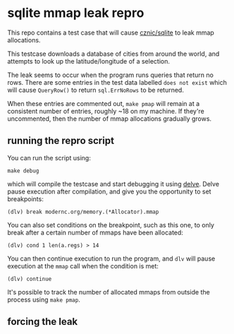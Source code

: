 # sqlite mmap leak repro

This repo contains a test case that will cause [cznic/sqlite](https://gitlab.com/cznic/sqlite) to leak mmap allocations.

This testcase downloads a database of cities from around the world, and
attempts to look up the latitude/longitude of a selection.


The leak seems to occur when the program runs queries that return no
rows. There are some entries in the test data labelled `does not exist`
which will cause `QueryRow()` to return `sql.ErrNoRows` to be returned.

When these entries are commented out, `make pmap` will remain at a
consistent number of entries, roughly ~18 on my machine. If they're
uncommented, then the number of mmap allocations gradually grows.

## running the repro script

You can run the script using:

```
make debug
```

which will compile the testcase and start debugging it using
[delve](https://github.com/go-delve/delve). Delve pause execution after
compilation, and give you the opportunity to set breakpoints:

```
(dlv) break modernc.org/memory.(*Allocator).mmap
```

You can also set conditions on the breakpoint, such as this one, to only
break after a certain number of mmaps have been allocated:

```
(dlv) cond 1 len(a.regs) > 14
```

You can then continue execution to run the program, and `dlv` will pause
execution at the `mmap` call when the condition is met:

```
(dlv) continue
```

It's possible to track the number of allocated mmaps from outside the
process using `make pmap`.

## forcing the leak

